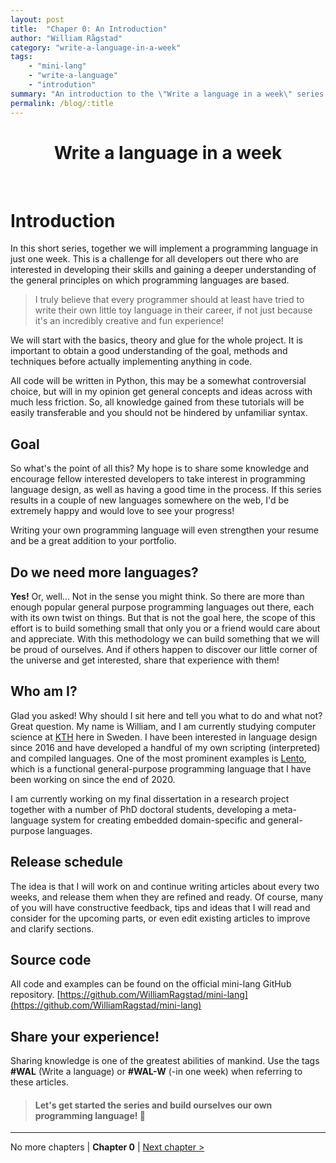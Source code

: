 ```yaml
---
layout: post
title:  "Chaper 0: An Introduction"
author: "William Rågstad"
category: "write-a-language-in-a-week"
tags:
    - "mini-lang"
    - "write-a-language"
    - "introdution"
summary: "An introduction to the \"Write a language in a week\" series."
permalink: /blog/:title
---
```



<div align="center">
    <h1><b>Write a language in a week</b></h1>
</div>
<br/>

# Introduction

In this short series, together we will implement a programming language in just one week. This is a challenge for all developers out there who are interested in developing their skills and gaining a deeper understanding of the general principles on which programming languages are based.

> I truly believe that every programmer should at least have tried to write their own little toy language in their career, if not just because it's an incredibly creative and fun experience!

We will start with the basics, theory and glue for the whole project. It is important to obtain a good understanding of the goal, methods and techniques before actually implementing anything in code.

All code will be written in Python, this may be a somewhat controversial choice, but will in my opinion get general concepts and ideas across with much less friction. So, all knowledge gained from these tutorials will be easily transferable and you should not be hindered by unfamiliar syntax.

## Goal
So what's the point of all this?
My hope is to share some knowledge and encourage fellow interested developers to take interest in programming language design, as well as having a good time in the process.
If this series results in a couple of new languages somewhere on the web, I'd be extremely happy and would love to see your progress!

Writing your own programming language will even strengthen your resume and be a great addition to your portfolio.


## Do we need more languages?
**Yes!**
Or, well… Not in the sense you might think.
So there are more than enough popular general purpose programming languages out there, each with its own twist on things.
But that is not the goal here, the scope of this effort is to build something small that only you or a friend would care about and appreciate. With this methodology we can build something that we will be proud of ourselves. And if others happen to discover our little corner of the universe and get interested, share that experience with them!


## Who am I?
Glad you asked! Why should I sit here and tell you what to do and what not? Great question.
My name is William, and I am currently studying computer science at [KTH](https://en.wikipedia.org/wiki/KTH_Royal_Institute_of_Technology) here in Sweden. I have been interested in language design since 2016 and have developed a handful of my own scripting (interpreted) and compiled languages. One of the most prominent examples is [Lento](https://lento-lang.org/), which is a functional general-purpose programming language that I have been working on since the end of 2020.

I am currently working on my final dissertation in a research project together with a number of PhD doctoral students, developing a meta-language system for creating embedded domain-specific and general-purpose languages.


## Release schedule
The idea is that I will work on and continue writing articles about every two weeks, and release them when they are refined and ready.
Of course, many of you will have constructive feedback, tips and ideas that I will read and consider for the upcoming parts, or even edit existing articles to improve and clarify sections.


## Source code
All code and examples can be found on the official mini-lang GitHub repository.
[https://github.com/WilliamRagstad/mini-lang](https://github.com/WilliamRagstad/mini-lang)

## Share your experience!
Sharing knowledge is one of the greatest abilities of mankind.
Use the tags **#WAL** (Write a language) or **#WAL-W** (-in one week) when referring to these articles.

> #### Let's get started the series and build ourselves our own programming language! 🎉

---

No more chapters | **Chapter 0** | [Next chapter >](1-theory)